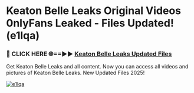 # Keaton Belle Leaks Original Videos 0nlyFans Leaked - Files Updated! (e1lqa)

<h3>🔴 CLICK HERE 🌐==►► <a href="https://tinyurl.com/x26r9saj" rel="nofollow">Keaton Belle Leaks Updated Files</a></h3>

Get Keaton Belle Leaks and all content. Now you can access all videos and pictures of Keaton Belle Leaks. New Updated Files 2025!

[![e1lqa](https://i.imgur.com/LkgZPqh.gif)](https://tinyurl.com/x26r9saj)

